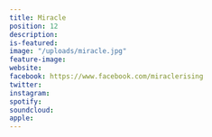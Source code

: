 ```yaml
---
title: Miracle
position: 12
description: 
is-featured: 
image: "/uploads/miracle.jpg"
feature-image: 
website: 
facebook: https://www.facebook.com/miraclerising
twitter: 
instagram: 
spotify: 
soundcloud: 
apple: 
---
```


